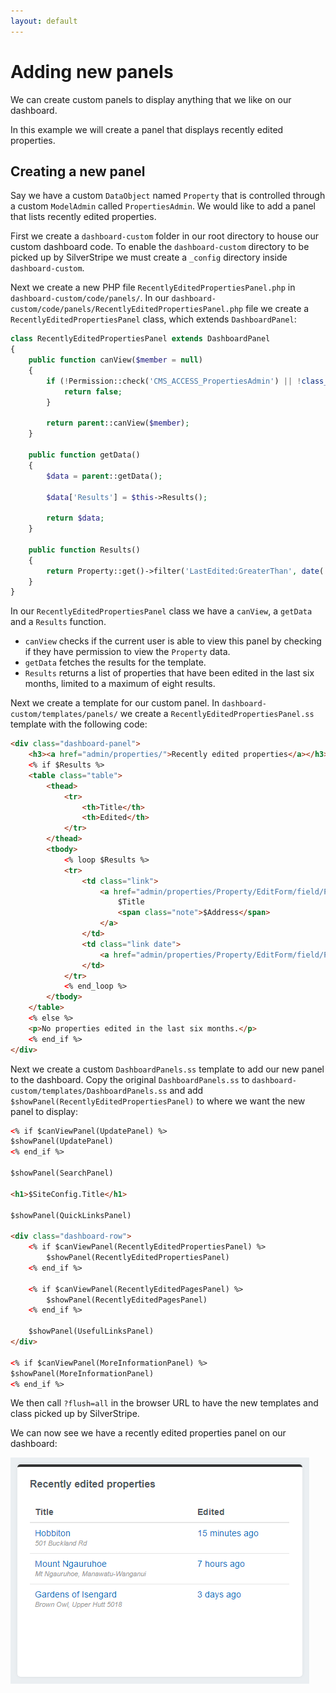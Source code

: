 ```yaml
---
layout: default
---
```


# Adding new panels

We can create custom panels to display anything that we like on our dashboard.

In this example we will create a panel that displays recently edited properties.

## Creating a new panel

Say we have a custom `DataObject` named `Property` that is controlled through a custom `ModelAdmin` called `PropertiesAdmin`. We would like to add a panel that lists recently edited properties.

First we create a `dashboard-custom` folder in our root directory to house our custom dashboard code. To enable the `dashboard-custom` directory to be picked up by SilverStripe we must create a `_config` directory inside `dashboard-custom`.

Next we create a new PHP file `RecentlyEditedPropertiesPanel.php` in `dashboard-custom/code/panels/`. In our `dashboard-custom/code/panels/RecentlyEditedPropertiesPanel.php` file we create a `RecentlyEditedPropertiesPanel` class, which extends `DashboardPanel`:

```php
class RecentlyEditedPropertiesPanel extends DashboardPanel
{
    public function canView($member = null)
    {
        if (!Permission::check('CMS_ACCESS_PropertiesAdmin') || !class_exists('Property')) {
            return false;
        }

        return parent::canView($member);
    }

    public function getData()
    {
        $data = parent::getData();

        $data['Results'] = $this->Results();

        return $data;
    }

    public function Results()
    {
        return Property::get()->filter('LastEdited:GreaterThan', date('c', strtotime('-6 months')))->sort('LastEdited DESC')->limit(8);
    }
}
```

In our `RecentlyEditedPropertiesPanel` class we have a `canView`, a `getData` and a `Results` function.

* `canView` checks if the current user is able to view this panel by checking if they have permission to view the `Property` data.
* `getData` fetches the results for the template.
* `Results` returns a list of properties that have been edited in the last six months, limited to a maximum of eight results.

Next we create a template for our custom panel. In `dashboard-custom/templates/panels/` we create a `RecentlyEditedPropertiesPanel.ss` template with the following code:

```html
<div class="dashboard-panel">
    <h3><a href="admin/properties/">Recently edited properties</a></h3>
    <% if $Results %>
    <table class="table">
        <thead>
            <tr>
                <th>Title</th>
                <th>Edited</th>
            </tr>
        </thead>
        <tbody>
            <% loop $Results %>
            <tr>
                <td class="link">
                    <a href="admin/properties/Property/EditForm/field/Property/item/{$ID}/edit">
                        $Title
                        <span class="note">$Address</span>
                    </a>
                </td>
                <td class="link date">
                    <a href="admin/properties/Property/EditForm/field/Property/item/{$ID}/edit">$LastEdited.Nice</a>
                </td>
            </tr>
            <% end_loop %>
        </tbody>
    </table>
    <% else %>
    <p>No properties edited in the last six months.</p>
    <% end_if %>
</div>
```

Next we create a custom `DashboardPanels.ss` template to add our new panel to the dashboard. Copy the original `DashboardPanels.ss` to `dashboard-custom/templates/DashboardPanels.ss` and add `$showPanel(RecentlyEditedPropertiesPanel)` to where we want the new panel to display:

```html
<% if $canViewPanel(UpdatePanel) %>
$showPanel(UpdatePanel)
<% end_if %>

$showPanel(SearchPanel)

<h1>$SiteConfig.Title</h1>

$showPanel(QuickLinksPanel)

<div class="dashboard-row">
    <% if $canViewPanel(RecentlyEditedPropertiesPanel) %>
        $showPanel(RecentlyEditedPropertiesPanel)
    <% end_if %>

    <% if $canViewPanel(RecentlyEditedPagesPanel) %>
        $showPanel(RecentlyEditedPagesPanel)
    <% end_if %>

    $showPanel(UsefulLinksPanel)
</div>

<% if $canViewPanel(MoreInformationPanel) %>
$showPanel(MoreInformationPanel)
<% end_if %>
```

We then call `?flush=all` in the browser URL to have the new templates and class picked up by SilverStripe.

We can now see we have a recently edited properties panel on our dashboard:

![Dashboard module custom properties panel screenshot](images/dashboard-module-custom-properties-panel.png)
